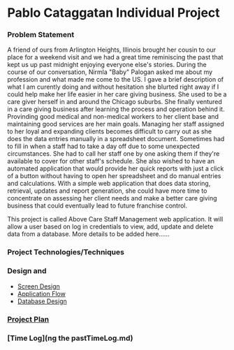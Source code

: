 # Pablo Cataggatan Individual Project

### Problem Statement

A friend of ours from Arlington Heights, Illinois brought her cousin to our place for a weekend visit and we had a great time reminiscing the past that kept us up past midnight enjoying everyone else's stories. During the course of our conversation, Nirmla "Baby" Palogan asked me about my profession and what made me come to the US. I gave a brief description of what I am curently doing and without hesitation she blurted right away if I could help make her life easier in her care giving business. She used to be a care giver herself in and around the Chicago suburbs. She finally ventured in a care giving business after learning the process and operation behind it. Provinding good medical and non-medical workers to her client base and maintaining good services are her main goals. Managing her staff assigned to her loyal and expanding clients becomes difficult to carry out as she does the data entries manually in a spreadsheet document. Sometimes had to fill in when a staff had to take a day off due to some unexpected circumstances. She had to call her staff one by one asking them if they're available to cover for other staff's schedule. She also wished to have an automated application that would provide her quick reports with just a click of a button without having to open her spreadsheet and do manual entries and calculations. With a simple web application that does data storing, retrieval, updates and report generation, she could have more time to concentrate on assessing her client needs and make a better care giving business that could eventually lead to future franchise control.

This project is called Above Care Staff Management web application. It will allow a user based on log in credentials to view, add, update and delete data from a database. More details to be added here......  

### Project Technologies/Techniques

### Design and
* [Screen Design](DesignDocuments/Screens.md)
* [Application Flow](DesignDocuments/ApplicationFlow.md)
* [Database Design](DesignDocuments/DatabaseDiagram.png)

### [Project Plan](ProjectPlan.md)

### [Time Log](ng the pastTimeLog.md) 
